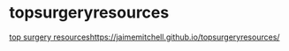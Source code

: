 # topsurgeryresources
[top surgery resources](https://jaimemitchell.github.io/topsurgeryresources/)https://jaimemitchell.github.io/topsurgeryresources/
